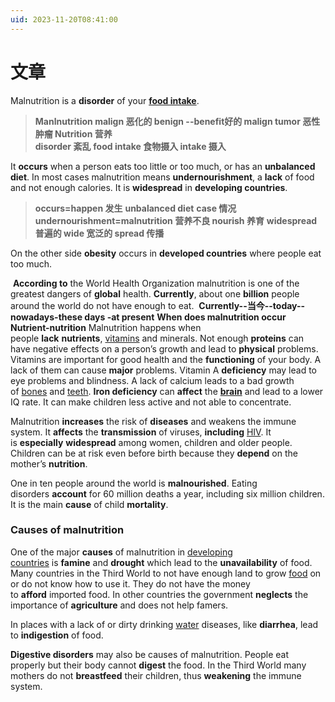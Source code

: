 ```yaml
---
uid: 2023-11-20T08:41:00
---
```

# 文章
Malnutrition is a **disorder** of your [**food intake**](https://www.english-online.at/health_medicine/nutrition/nutrition-how-the-body-uses-food.htm). 
> **Manlnutrition malign 恶化的 benign --benefit好的 malign tumor 恶性肿瘤 Nutrition 营养**  
> **disorder 紊乱**
> **food intake 食物摄入 intake 摄入**

It **occurs** when a person eats too little or too much, or has an **unbalanced diet**. In most cases malnutrition means **undernourishment**, a **lack** of food and not enough calories. It is **widespread** in **developing countries**.
> **occurs=happen 发生**
> **unbalanced diet**
> **case 情况**
> **undernourishment=malnutrition 营养不良 nourish 养育**
> **widespread 普遍的 wide 宽泛的 spread 传播**

 On the other side **obesity** occurs in **developed countries** where people eat too much.
 
  **According to** the World Health Organization malnutrition is one of the greatest dangers of **global** health. **Currently**, about one **billion** people around the world do not have enough to eat.
  **Currently--当今--today--nowadays-these days -at present**
 **When does malnutrition occur**
 **Nutrient-nutrition**
Malnutrition happens when people **lack** **nutrients**, [vitamins](https://www.english-online.at/health_medicine/vitamins/vitamins%20and%20vitamin-supplements.htm) and minerals. Not enough **proteins** can have negative effects on a person’s growth and lead to **physical** problems. Vitamins are important for good health and the **functioning** of your body. A lack of them can cause **major** problems. Vitamin A **deficiency** may lead to eye problems and blindness. A lack of calcium leads to a bad growth of [bones](https://www.english-online.at/biology/bones/human-bones.htm) and [teeth](https://www.english-online.at/biology/teeth/human-teeth.htm). **Iron deficiency** can **affect** the [**brain**](https://www.english-online.at/biology/human-brain/parts-and-functions-of-the-brain.htm) and lead to a lower IQ rate. It can make children less active and not able to concentrate.

Malnutrition **increases** the risk of **diseases** and weakens the immune system. It **affects** the **transmission** of viruses, **including** [HIV](https://www.english-online.at/health_medicine/aids/growth-causes-of-aids.htm). It is **especially** **widespread** among women, children and older people. Children can be at risk even before birth because they **depend** on the mother’s **nutrition**.

One in ten people around the world is **malnourished**. Eating disorders **account** for 60 million deaths a year, including six million children. It is the main **cause** of child **mortality**.
### **Causes of malnutrition**
One of the major **causes** of malnutrition in [developing countries](https://www.english-online.at/geography/developing-countries/characteristics-of-developing-countries.htm) is **famine** and **drought** which lead to the **unavailability** of food. Many countries in the Third World to not have enough land to grow [food](https://www.english-online.at/health_medicine/nutrition/nutrition-how-the-body-uses-food.htm) on or do not know how to use it. They do not have the money to **afford** imported food. In other countries the government **neglects** the importance of **agriculture** and does not help famers.

In places with a lack of or dirty drinking [water](https://www.english-online.at/geography/water/water-cycle-treatment.htm) diseases, like **diarrhea**, lead to **indigestion** of food.

**Digestive disorders** may also be causes of malnutrition. People eat properly but their body cannot **digest** the food. In the Third World many mothers do not **breastfeed** their children, thus **weakening** the immune system.
